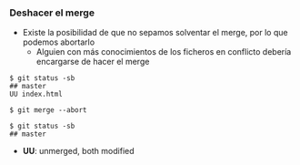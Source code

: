 ### Deshacer el merge
* Existe la posibilidad de que no sepamos solventar el merge, por lo que podemos abortarlo
  * Alguien con más conocimientos de los ficheros en conflicto debería encargarse de hacer el merge


```
$ git status -sb
## master
UU index.html

$ git merge --abort

$ git status -sb
## master
```
* **UU**: unmerged, both modified
